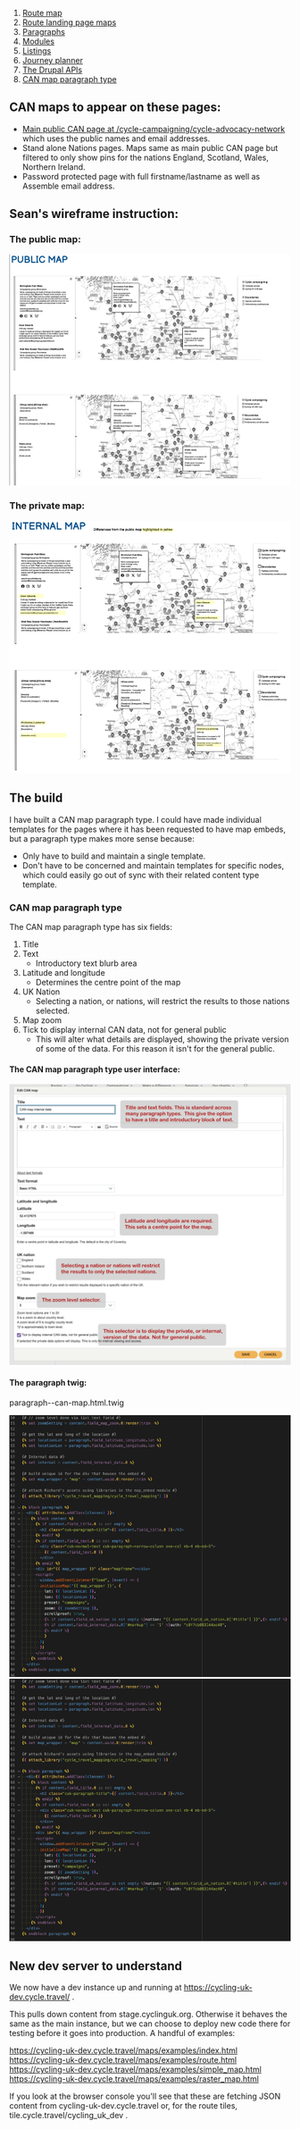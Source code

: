 1. [Route map](route-content-type.md)
2. [Route landing page maps](route-landing-page-content-type.md)
3. [Paragraphs](paragraph-embeds.md)
4. [Modules](relevant-modules.md)
5. [Listings](listing-pages.md)
6. [Journey planner](journey-planner.md)
7. [The Drupal APIs](api.md)
8. [CAN map paragraph type](can.md)

## CAN maps to appear on these pages:

- [Main public CAN page at /cycle-campaigning/cycle-advocacy-network](https://www.cyclinguk.org/cycle-campaigning/cycle-advocacy-network) which uses the public names and email addresses.
- Stand alone Nations pages. Maps same as main public CAN page but filtered to only show pins for the nations England, Scotland, Wales, Northern Ireland.
- Password protected page with full firstname/lastname as well as Assemble email address.

## Sean's wireframe instruction:

### The public map:
![public-map-sean](assets/public-map-sean.png)

### The private map:
![private-map-sean](assets/private-map-sean.png)

## The build

I have built a CAN map paragraph type.  I could have made individual templates for the pages where it has been requested to have map embeds, but a paragraph type makes more sense because:
* Only have to build and maintain a single template.
* Don't have to be concerned and maintain templates for specific nodes, which could easily go out of sync with their related content type template.

###  CAN map paragraph type
The CAN map paragraph type has six fields:
1. Title
2. Text
    *   Introductory text blurb area
3. Latitude and longitude
    *   Determines the centre point of the map
4. UK Nation
    *   Selecting a nation, or nations, will restrict the results to those nations selected.
5. Map zoom
6. Tick to display internal CAN data, not for general public
    *   This will alter what details are displayed, showing the private version of some of the data. For this reason it isn't for the general public.

#### The CAN map paragraph type user interface:
![CAN-map-paragraph-type](assets/CAN-map-paragraph-type.png)

#### The paragraph twig:

paragraph--can-map.html.twig

![can-paragraph-twig](assets/can-paragraph-twig.png)
![can-paragraph-twig](assets/can-paragraph-twig.png)


## New dev server to understand

We now have a dev instance up and running at https://cycling-uk-dev.cycle.travel/ .

This pulls down content from stage.cyclinguk.org. Otherwise it behaves the same as the main instance, but we can choose to deploy new code there for testing before it goes into production. A handful of examples:

https://cycling-uk-dev.cycle.travel/maps/examples/index.html
https://cycling-uk-dev.cycle.travel/maps/examples/route.html
https://cycling-uk-dev.cycle.travel/maps/examples/simple_map.html
https://cycling-uk-dev.cycle.travel/maps/examples/raster_map.html

If you look at the browser console you'll see that these are fetching JSON content from cycling-uk-dev.cycle.travel or, for the route tiles, tile.cycle.travel/cycling_uk_dev .
